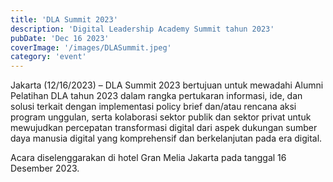 ```yaml
---
title: 'DLA Summit 2023'
description: 'Digital Leadership Academy Summit tahun 2023'
pubDate: 'Dec 16 2023'
coverImage: '/images/DLASummit.jpeg'
category: 'event'
---
```


Jakarta (12/16/2023) – DLA Summit 2023 bertujuan untuk mewadahi Alumni Pelatihan DLA tahun 2023 dalam rangka pertukaran informasi, ide, dan solusi terkait dengan implementasi policy brief dan/atau rencana aksi program unggulan, serta kolaborasi sektor publik dan sektor privat untuk mewujudkan percepatan transformasi digital dari aspek dukungan sumber daya manusia digital yang komprehensif dan berkelanjutan pada era digital.

Acara diselenggarakan di hotel Gran Melia Jakarta pada tanggal 16 Desember 2023.


